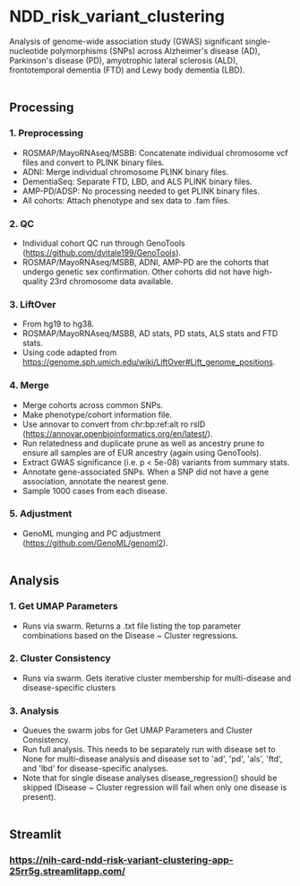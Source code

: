 # NDD_risk_variant_clustering
Analysis of genome-wide association study (GWAS) significant single-nucleotide polymorphisms (SNPs) across Alzheimer's disease (AD), Parkinson's disease (PD), amyotrophic lateral sclerosis (ALD), frontotemporal dementia (FTD) and Lewy body dementia (LBD).
<br/><br/>
## Processing
### 1. Preprocessing
- ROSMAP/MayoRNAseq/MSBB: Concatenate individual chromosome vcf files and convert to PLINK binary files.
- ADNI: Merge individual chromosome PLINK binary files.
- DementiaSeq: Separate FTD, LBD, and ALS PLINK binary files.
- AMP-PD/ADSP: No processing needed to get PLINK binary files.
- All cohorts: Attach phenotype and sex data to .fam files.

### 2. QC
- Individual cohort QC run through GenoTools (https://github.com/dvitale199/GenoTools).
- ROSMAP/MayoRNAseq/MSBB, ADNI, AMP-PD are the cohorts that undergo genetic sex confirmation. Other cohorts did not have high-quality 23rd chromosome data available.

### 3. LiftOver
- From hg19 to hg38.
- ROSMAP/MayoRNAseq/MSBB, AD stats, PD stats, ALS stats and FTD stats.
- Using code adapted from https://genome.sph.umich.edu/wiki/LiftOver#Lift_genome_positions.

### 4. Merge
- Merge cohorts across common SNPs.
- Make phenotype/cohort information file.
- Use annovar to convert from chr:bp:ref:alt ro rsID (https://annovar.openbioinformatics.org/en/latest/).
- Run relatedness and duplicate prune as well as ancestry prune to ensure all samples are of EUR ancestry (again using GenoTools).
- Extract GWAS significance (i.e. p < 5e-08) variants from summary stats.
- Annotate gene-associated SNPs. When a SNP did not have a gene association, annotate the nearest gene.
- Sample 1000 cases from each disease.

### 5. Adjustment
- GenoML munging and PC adjustment (https://github.com/GenoML/genoml2).
<br/><br/>
## Analysis
### 1. Get UMAP Parameters
- Runs via swarm. Returns a .txt file listing the top parameter combinations based on the Disease ~ Cluster regressions.

### 2. Cluster Consistency
- Runs via swarm. Gets iterative cluster membership for multi-disease and disease-specific clusters

### 3. Analysis
- Queues the swarm jobs for Get UMAP Parameters and Cluster Consistency.
- Run full analysis. This needs to be separately run with disease set to None for multi-disease analysis and disease set to 'ad', 'pd', 'als', 'ftd', and 'lbd' for disease-specific analyses.
- Note that for single disease analyses disease_regression() should be skipped (Disease ~ Cluster regression will fail when only one disease is present).
<br/><br/>
## Streamlit
### https://nih-card-ndd-risk-variant-clustering-app-25rr5g.streamlitapp.com/
